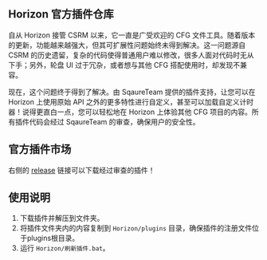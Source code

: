 ## Horizon 官方插件仓库

自从 Horizon 接管 CSRM 以来，它一直是广受欢迎的 CFG 文件工具。随着版本的更新，功能越来越强大，但其可扩展性问题始终未得到解决。这一问题源自 CSRM 的历史遗留，复杂的代码使得普通用户难以修改，很多人面对代码时无从下手；另外，轮盘 UI 过于冗杂，或者想与其他 CFG 搭配使用时，却发现不兼容。

现在，这个问题终于得到了解决。由 SqaureTeam 提供的插件支持，让您可以在 Horizon 上使用原始 API 之外的更多特性进行自定义，甚至可以加载自定义计时器！说得更直白一点，您可以轻松地在 Horizon 上体验其他 CFG 项目的内容。所有插件代码会经过 SqaureTeam 的审查，确保用户的安全性。

## 官方插件市场

右侧的 [release](https://github.com/tomh500/NewHorizonWeb/releases) 链接可以下载经过审查的插件！

## 使用说明

1. 下载插件并解压到文件夹。
2. 将插件文件夹内的内容复制到 `Horizon/plugins` 目录，确保插件的注册文件位于plugins根目录。
3. 运行 `Horizon/刷新插件.bat`。

